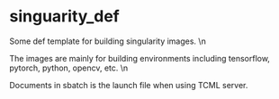 # singuarity_def
Some def template for building singularity images. \n

The images are mainly for building environments including tensorflow, pytorch, python, opencv, etc. \n

Documents in sbatch is the launch file when using TCML server.

